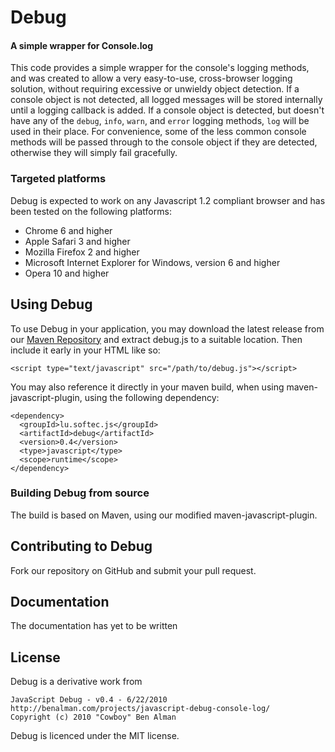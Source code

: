 Debug
=====

#### A simple wrapper for Console.log ####

This code provides a simple wrapper for the console's logging methods,
and was created to allow a very easy-to-use, cross-browser logging solution,
without requiring excessive or unwieldy object detection. If a console object
is not detected, all logged messages will be stored internally until a logging
callback is added. If a console object is detected, but doesn't have any of
the `debug`, `info`, `warn`, and `error` logging methods, `log` will be used
in their place. For convenience, some of the less common console methods will
be passed through to the console object if they are detected, otherwise they
will simply fail gracefully.

### Targeted platforms ###

Debug is expected to work on any Javascript 1.2 compliant browser and
has been tested on the following platforms:

 * Chrome 6 and higher
 * Apple Safari 3 and higher
 * Mozilla Firefox 2 and higher
 * Microsoft Internet Explorer for Windows, version 6 and higher
 * Opera 10 and higher

Using Debug
---------------

To use Debug in your application, you may download the latest release
from our [Maven Repository](http://nexus.softec.lu:8081/service/local/repositories/opensource/content/lu/softec/js/debug/1.0/debug-0.4-compressed.jar)
and extract debug.js to a suitable location. Then include it
early in your HTML like so:

    <script type="text/javascript" src="/path/to/debug.js"></script>

You may also reference it directly in your maven build, when using
maven-javascript-plugin, using the following dependency:

    <dependency>
      <groupId>lu.softec.js</groupId>
      <artifactId>debug</artifactId>
      <version>0.4</version>
      <type>javascript</type>
      <scope>runtime</scope>
    </dependency>

### Building Debug from source ###

The build is based on Maven, using our modified maven-javascript-plugin.

Contributing to Debug
-------------------------

Fork our repository on GitHub and submit your pull request.

Documentation
-------------

The documentation has yet to be written

License
-------

Debug is a derivative work from

    JavaScript Debug - v0.4 - 6/22/2010
    http://benalman.com/projects/javascript-debug-console-log/
    Copyright (c) 2010 "Cowboy" Ben Alman

Debug is licenced under the MIT license.
